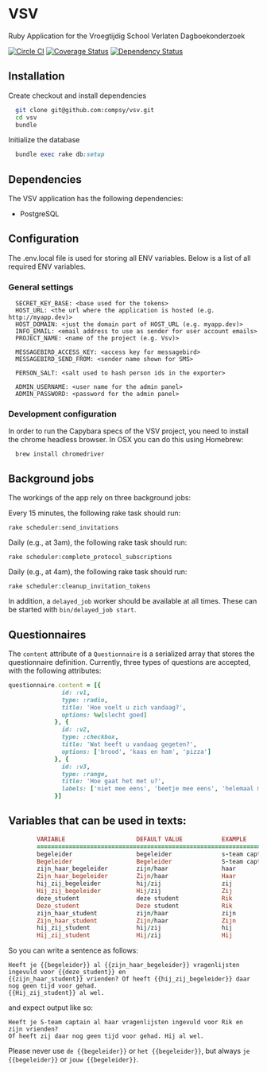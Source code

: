 # VSV
Ruby Application for the Vroegtijdig School Verlaten Dagboekonderzoek

[![Circle CI][circleci-image]][circleci-url]
[![Coverage Status][coveralls-image]][coveralls-url]
[![Dependency Status][gemnasium-image]][gemnasium-url]


## Installation
Create checkout and install dependencies
```bash
  git clone git@github.com:compsy/vsv.git
  cd vsv
  bundle
```

Initialize the database
``` ruby
  bundle exec rake db:setup
```

## Dependencies
The VSV application has the following dependencies:
- PostgreSQL

## Configuration
The .env.local file is used for storing all ENV variables. Below is a list of all required ENV variables.

### General settings
```
  SECRET_KEY_BASE: <base used for the tokens>
  HOST_URL: <the url where the application is hosted (e.g. http://myapp.dev)>
  HOST_DOMAIN: <just the domain part of HOST_URL (e.g. myapp.dev)>
  INFO_EMAIL: <email address to use as sender for user account emails>
  PROJECT_NAME: <name of the project (e.g. Vsv)>

  MESSAGEBIRD_ACCESS_KEY: <access key for messagebird>
  MESSAGEBIRD_SEND_FROM: <sender name shown for SMS>

  PERSON_SALT: <salt used to hash person ids in the exporter>

  ADMIN_USERNAME: <user name for the admin panel>
  ADMIN_PASSWORD: <password for the admin panel>
```

### Development configuration
In order to run the Capybara specs of the VSV project, you need to install the chrome headless browser. In OSX you can do this using Homebrew:
```
  brew install chromedriver
```

## Background jobs
The workings of the app rely on three background jobs:

Every 15 minutes, the following rake task should run:
```
rake scheduler:send_invitations
```

Daily (e.g., at 3am), the following rake task should run:
```
rake scheduler:complete_protocol_subscriptions
```

Daily (e.g., at 4am), the following rake task should run:
```
rake scheduler:cleanup_invitation_tokens
```

In addition, a `delayed_job` worker should be available at all times. These can be started with `bin/delayed_job start`.

## Questionnaires
The `content` attribute of a `Questionnaire` is a serialized array that stores the questionnaire definition. Currently, three types of questions are accepted, with the following attributes:

```ruby
questionnaire.content = [{
               id: :v1,
               type: :radio,
               title: 'Hoe voelt u zich vandaag?',
               options: %w[slecht goed]
             }, {
               id: :v2,
               type: :checkbox,
               title: 'Wat heeft u vandaag gegeten?',
               options: ['brood', 'kaas en ham', 'pizza']
             }, {
               id: :v3,
               type: :range,
               title: 'Hoe gaat het met u?',
               labels: ['niet mee eens', 'beetje mee eens', 'helemaal mee eens']
             }]
```

## Variables that can be used in texts:

```ruby
        VARIABLE                    DEFAULT VALUE           EXAMPLE
        =======================================================================
        begeleider                  begeleider              s-team captain
        Begeleider                  Begeleider              S-team captain
        zijn_haar_begeleider        zijn/haar               haar
        Zijn_haar_begeleider        Zijn/haar               Haar
        hij_zij_begeleider          hij/zij                 zij
        Hij_zij_begeleider          Hij/zij                 Zij
        deze_student                deze student            Rik
        Deze_student                Deze student            Rik
        zijn_haar_student           zijn/haar               zijn
        Zijn_haar_student           Zijn/haar               Zijn
        hij_zij_student             hij/zij                 hij
        Hij_zij_student             Hij/zij                 Hij
```
So you can write a sentence as follows:
```
Heeft je {{begeleider}} al {{zijn_haar_begeleider}} vragenlijsten ingevuld voor {{deze_student}} en
{{zijn_haar_student}} vrienden? Of heeft {{hij_zij_begeleider}} daar nog geen tijd voor gehad.
{{Hij_zij_student}} al wel.
```
and expect output like so:
```
Heeft je S-team captain al haar vragenlijsten ingevuld voor Rik en zijn vrienden?
Of heeft zij daar nog geen tijd voor gehad. Hij al wel.
```

Please never use `de {{begeleider}}` or `het {{begeleider}}`, but always `je {{begeleider}}` or `jouw {{begeleider}}`.


[circleci-image]: https://circleci.com/gh/compsy/vsv.svg?style=svg&circle-token=482ba30c54a4a181d02f22c3342112d11d6e0e8a
[circleci-url]: https://circleci.com/gh/compsy/vsv

[coveralls-image]: https://coveralls.io/repos/github/compsy/vsv/badge.svg?t=MBvZL7&branch=master&service=github
[coveralls-url]: https://coveralls.io/github/compsy/vsv?branch=master

[gemnasium-image]: https://gemnasium.com/badges/cf0e4e7a3f11b8f173805a9270972554.svg
[gemnasium-url]: https://gemnasium.com/github.com/compsy/vsv
